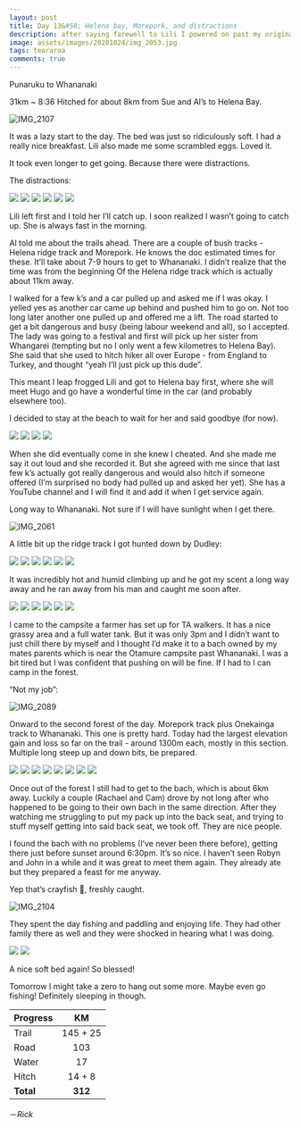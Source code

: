 ```yaml
---
layout: post
title: Day 13&#58; Helena bay, Morepork, and distractions 
description: after saying farewell to Lili I powered on past my original plan and got to a mate’s bach at Whananaki
image: assets/images/20201024/img_2053.jpg
tags: teararoa
comments: true
---
```


Punaruku to Whananaki

31km ~ 8:36
Hitched for about 8km from Sue and Al’s to Helena Bay.

![IMG_2107](/assets/images/20201024/img_2107.jpg)

It was a lazy start to the day. The bed was just so ridiculously soft. I had a really nice breakfast. Lili also made me some scrambled eggs. Loved it.

It took even longer to get going. Because there were distractions.

The distractions:

<div class="gallery" data-columns="2">
  <img src="/assets/images/20201024/img_2046.jpg">
  <img src="/assets/images/20201024/img_2048.jpg">
  <img src="/assets/images/20201024/img_2049.jpg">
  <img src="/assets/images/20201024/img_2050.jpg">
  <img src="/assets/images/20201024/img_2051.jpg">
  <img src="/assets/images/20201024/img_2053.jpg">
</div>

Lili left first and I told her I’ll catch up. I soon realized I wasn’t going to catch up. She is always fast in the morning.

Al told me about the trails ahead. There are a couple of bush tracks - Helena ridge track and Morepork. He knows the doc estimated times for these. It’ll take about 7-9 hours to get to Whananaki. I didn’t realize that the time was from the beginning Of the Helena ridge track which is actually about 11km away.

I walked for a few k’s and a car pulled up and asked me if I was okay. I yelled yes as another car came up behind and pushed him to go on. Not too long later another one pulled up and offered me a lift. The road started to get a bit dangerous and busy (being labour weekend and all), so I accepted. The lady was going to a festival and first will pick up her sister from Whangarei (tempting but no I only went a few kilometres to Helena Bay). She said that she used to hitch hiker all over Europe - from England to Turkey, and thought “yeah I’ll just pick up this dude”.

This meant I leap frogged Lili and got to Helena bay first, where she will meet Hugo and go have a wonderful time in the car (and probably elsewhere too).

I decided to stay at the beach to wait for her and said goodbye (for now).

<div class="gallery" data-columns="2">
  <img src="/assets/images/20201024/img_2054.jpg">
  <img src="/assets/images/20201024/img_2055.jpg">
  <img src="/assets/images/20201024/img_2057.jpg">
  <img src="/assets/images/20201024/img_2059.jpg">
</div>

When she did eventually come in she knew I cheated. And she made me say it out loud and she recorded it. But she agreed with me since that last few k’s actually got really dangerous and would also hitch if someone offered (I’m surprised no body had pulled up and asked her yet). She has a YouTube channel and I will find it and add it when I get service again.

Long way to Whananaki. Not sure if I will have sunlight when I get there.

![IMG_2061](/assets/images/20201024/img_2061.jpg)

A little bit up the ridge track I got hunted down by Dudley:

<div class="gallery" data-columns="2">
  <img src="/assets/images/20201024/img_2062.jpg">
  <img src="/assets/images/20201024/img_2065.jpg">
  <img src="/assets/images/20201024/img_2066.jpg">
  <img src="/assets/images/20201024/img_2069.jpg">
  <img src="/assets/images/20201024/img_2071.jpg">
  <img src="/assets/images/20201024/img_2075.jpg">
</div>

It was incredibly hot and humid climbing up and he got my scent a long way away and he ran away from his man and caught me soon after. 

<div class="gallery" data-columns="2">
  <img src="/assets/images/20201024/img_2076.jpg">
  <img src="/assets/images/20201024/img_2081.jpg">
  <img src="/assets/images/20201024/img_2083.jpg">
  <img src="/assets/images/20201024/img_2084.jpg">
  <img src="/assets/images/20201024/img_2085.jpg">
  <img src="/assets/images/20201024/img_2088.jpg">
</div>

I came to the campsite a farmer has set up for TA walkers. It has a nice grassy area and a full water tank. But it was only 3pm and I didn’t want to just chill there by myself and I thought I’d make it to a bach owned by my mates parents which is near the Otamure campsite past Whananaki. I was a bit tired but I was confident that pushing on will be fine. If I had to I can camp in the forest.

“Not my job”:

![IMG_2089](/assets/images/20201024/img_2089.jpg)

Onward to the second forest of the day. Morepork track plus Onekainga track to Whananaki. This one is pretty hard. Today had the largest elevation gain and loss so far on the trail - around 1300m each, mostly in this section. Multiple long steep up and down bits, be prepared.

<div class="gallery" data-columns="3">
  <img src="/assets/images/20201024/img_2090.jpg">
  <img src="/assets/images/20201024/img_2093.jpg">
  <img src="/assets/images/20201024/img_2094.jpg">
  <img src="/assets/images/20201024/img_2096.jpg">
  <img src="/assets/images/20201024/img_2097.jpg">
  <img src="/assets/images/20201024/img_2098.jpg">
  <img src="/assets/images/20201024/img_2100.jpg">
  <img src="/assets/images/20201024/img_2103.jpg">
</div>

Once out of the forest I still had to get to the bach, which is about 6km away. Luckily a couple (Rachael and Cam) drove by not long after who happened to be going to their own bach in the same direction. After they watching me struggling to put my pack up into the back seat, and trying to stuff myself getting into said back seat, we took off. They are nice people.

I found the bach with no problems (I’ve never been there before), getting there just before sunset around 6:30pm. It’s so nice. I haven’t seen Robyn and John in a while and it was great to meet them again. They already ate but they prepared a feast for me anyway. 

Yep that’s crayfish 🦞, freshly caught.

![IMG_2104](/assets/images/20201024/img_2104.jpg)

They spent the day fishing and paddling and enjoying life. They had other family there as well and they were shocked in hearing what I was doing.

<div class="gallery" data-columns="2">
  <img src="/assets/images/20201024/img_2105.jpg">
  <img src="/assets/images/20201024/img_2108.jpg">
</div>

A nice soft bed again! So blessed!

Tomorrow I might take a zero to hang out some more. Maybe even go fishing! Definitely sleeping in though.

| Progress | KM  |
| ---- |:----:|
| Trail | 145 + 25 |
| Road | 103 |
| Water | 17 |
| Hitch | 14 + 8 |
| **Total** | **312** |

－_Rick_